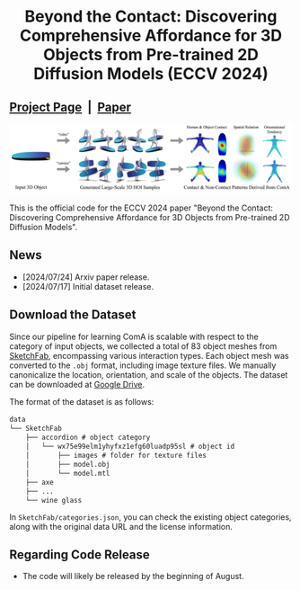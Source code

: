 # <p align="center"> Beyond the Contact: Discovering Comprehensive Affordance for 3D Objects from Pre-trained 2D Diffusion Models (ECCV 2024)</p>

## [Project Page](https://snuvclab.github.io/coma/) &nbsp;|&nbsp; [Paper](https://arxiv.org/pdf/2401.12978) 

![demo.gif](./assets/teaser.png)

This is the official code for the ECCV 2024 paper "Beyond the Contact: Discovering Comprehensive Affordance for 3D Objects from Pre-trained 2D Diffusion Models".

## News
- [2024/07/24] Arxiv paper release.
- [2024/07/17] Initial dataset release.

## Download the Dataset

Since our pipeline for learning ComA is scalable with respect to the category of input objects, we collected a total of 83 object meshes from [SketchFab](https://sketchfab.com/), encompassing various interaction types. Each object mesh was converted to the `.obj` format, including image texture files. We manually canonicalize the location, orientation, and scale of the objects. The dataset can be downloaded at [Google Drive](https://drive.google.com/file/d/1wXvm4JEqE1IhwmeDECr8qYOH8hzOfIjx/view?usp=sharing).

The format of the dataset is as follows:

```
data
└── SketchFab
    ├── accordion # object category
    │   └── wx75e99elm1yhyfxz1efg60luadp95sl # object id
    │       ├── images # folder for texture files
    │       ├── model.obj
    │       └── model.mtl
    ├── axe
    ├── ...
    └── wine glass
```

In `SketchFab/categories.json`, you can check the existing object categories, along with the original data URL and the license information.

## Regarding Code Release
- The code will likely be released by the beginning of August.